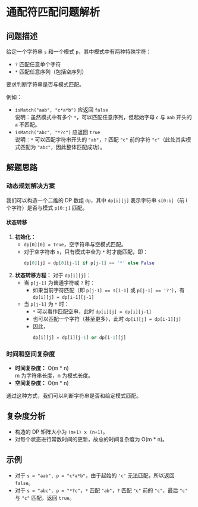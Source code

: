 # 通配符匹配问题解析

## 问题描述
给定一个字符串 `s` 和一个模式 `p`，其中模式中有两种特殊字符：
- `?` 匹配任意单个字符
- `*` 匹配任意序列（包括空序列）

要求判断字符串是否与模式匹配。

例如：
- `isMatch("aab", "c*a*b")` 应返回 `false`  
  说明：虽然模式中有多个 `*`，可以匹配任意序列，但起始字母 `c` 与 `aab` 开头的 `a` 不匹配。
- `isMatch("abc", "*?c")` 应返回 `true`  
  说明：`*` 可以匹配字符串开头的 `"ab"`，`?` 匹配 `"c"` 前的字符 `"c"`（此处其实模式匹配为 `"abc"`，因此整体匹配成功）。

## 解题思路

### 动态规划解决方案

我们可以构造一个二维的 DP 数组 `dp`，其中 `dp[i][j]` 表示字符串 `s[0:i]`（前 i 个字符）是否与模式 `p[0:j]` 匹配。

#### 状态转移
1. **初始化：**
   - `dp[0][0] = True`，空字符串与空模式匹配。
   - 对于空字符串 `s`，只有模式中全为 `*` 时才能匹配，即：
     ```python
     dp[0][j] = dp[0][j-1] if p[j-1] == '*' else False
     ```
2. **状态转移方程：**
   对于 `dp[i][j]`：
   - 当 `p[j-1]` 为普通字符或 `?` 时：
     - 如果当前字符匹配（即 `p[j-1] == s[i-1]` 或 `p[j-1] == '?'`），有  
       `dp[i][j] = dp[i-1][j-1]`
   - 当 `p[j-1]` 为 `*` 时：
     - `*` 可以看作匹配空串，此时 `dp[i][j] = dp[i][j-1]`
     - 也可以匹配一个字符（甚至更多），此时 `dp[i][j] = dp[i-1][j]`
     - 因此，
       ```python
       dp[i][j] = dp[i][j-1] or dp[i-1][j]
       ```

### 时间和空间复杂度
- **时间复杂度：** O(m * n)  
  m 为字符串长度，n 为模式长度。
- **空间复杂度：** O(m * n)

通过这种方式，我们可以判断字符串是否和给定模式匹配。

## 复杂度分析
- 构造的 DP 矩阵大小为 `(m+1) x (n+1)`。
- 对每个状态进行常数时间的更新，故总的时间复杂度为 O(m * n)。

## 示例

- 对于 `s = "aab", p = "c*a*b"`，由于起始的 `'c'` 无法匹配，所以返回 `false`。
- 对于 `s = "abc", p = "*?c"`，`*` 匹配 `"ab"`，`?` 匹配 `"c"` 前的 `"c"`，最后 `"c"` 与 `"c"` 匹配，返回 `true`。 